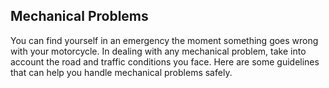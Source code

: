## Mechanical Problems
You can find yourself in an emergency the moment something goes wrong with your motorcycle. In dealing with any mechanical problem, take into account the road and traffic conditions you face. Here are some guidelines that can help you handle mechanical problems safely.